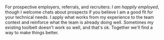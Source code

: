 For prospective employers, referrals, and recruiters: _I am happily employed_, though I welcome chats about prospects if you believe I am a good fit for your technical needs. I apply what works from my experience to the team context and reinforce what the team is already doing well. Sometimes my existing toolbelt doesn't work so well, and that's ok. Together we'll find a way to make things better.
